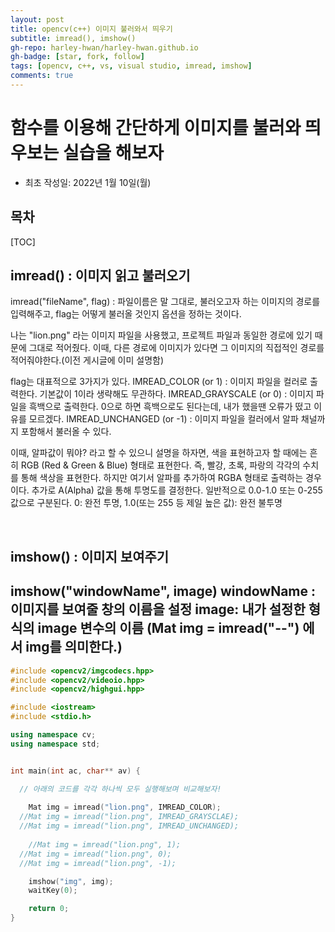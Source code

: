 ```yaml
---
layout: post
title: opencv(c++) 이미지 불러와서 띄우기
subtitle: imread(), imshow()
gh-repo: harley-hwan/harley-hwan.github.io
gh-badge: [star, fork, follow]
tags: [opencv, c++, vs, visual studio, imread, imshow]
comments: true
---
```


# 함수를 이용해 간단하게 이미지를 불러와 띄우보는 실습을 해보자

- 최초 작성일: 2022년 1월 10일(월)

## 목차

[TOC]



## imread() : 이미지 읽고 불러오기

imread("fileName", flag) : 파일이름은 말 그대로, 불러오고자 하는 이미지의 경로를 입력해주고, flag는 어떻게 불러올 것인지 옵션을 정하는 것이다.

나는 "lion.png" 라는 이미지 파일을 사용했고, 프로젝트 파일과 동일한 경로에 있기 때문에 그대로 적어줬다. 이때, 다른 경로에 이미지가 있다면 그 이미지의 직접적인 경로를 적어줘야한다.(이전 게시글에 이미 설명함)

flag는 대표적으로 3가지가 있다.
IMREAD_COLOR (or 1) : 이미지 파일을 컬러로 출력한다. 기본값이 1이라 생략해도 무관하다.
IMREAD_GRAYSCALE (or 0) : 이미지 파일을 흑백으로 출력한다.  0으로 하면 흑백으로도 된다는데, 내가 했을땐 오류가 떴고 이유를 모르겠다.
IMREAD_UNCHANGED (or -1)  : 이미지 파일을 컬러에서 알파 채널까지 포함해서 불러올 수 있다.

이때, 알파값이 뭐야? 라고 할 수 있으니 설명을 하자면,
색을 표현하고자 할 때에는 흔히 RGB (Red & Green & Blue) 형태로 표현한다. 즉, 빨강, 초록, 파랑의 각각의 수치를 통해 색상을 표현한다. 
하지만 여기서 알파를 추가하여 RGBA 형태로 출력하는 경우이다. 추가로 A(Alpha) 값을 통해 투명도를 결정한다.
일반적으로 0.0-1.0 또는 0-255 값으로 구분된다.
0: 완전 투명, 1.0(또는 255 등 제일 높은 값): 완전 불투명 

<br/>

## imshow() : 이미지 보여주기

imshow("windowName", image)
windowName : 이미지를 보여줄 창의 이름을 설정
image: 내가 설정한 <Mat> 형식의 image 변수의 이름 (Mat img = imread("--") 에서 img를 의미한다.)
---

```c++
#include <opencv2/imgcodecs.hpp>
#include <opencv2/videoio.hpp>
#include <opencv2/highgui.hpp>

#include <iostream>
#include <stdio.h>

using namespace cv;
using namespace std;


int main(int ac, char** av) {

  // 아래의 코드를 각각 하나씩 모두 실행해보며 비교해보자!
  
	Mat img = imread("lion.png", IMREAD_COLOR);
  //Mat img = imread("lion.png", IMREAD_GRAYSCLAE);
  //Mat img = imread("lion.png", IMREAD_UNCHANGED);
  
	//Mat img = imread("lion.png", 1);
  //Mat img = imread("lion.png", 0);
  //Mat img = imread("lion.png", -1);

	imshow("img", img);
	waitKey(0);		

	return 0;
}
```

 
